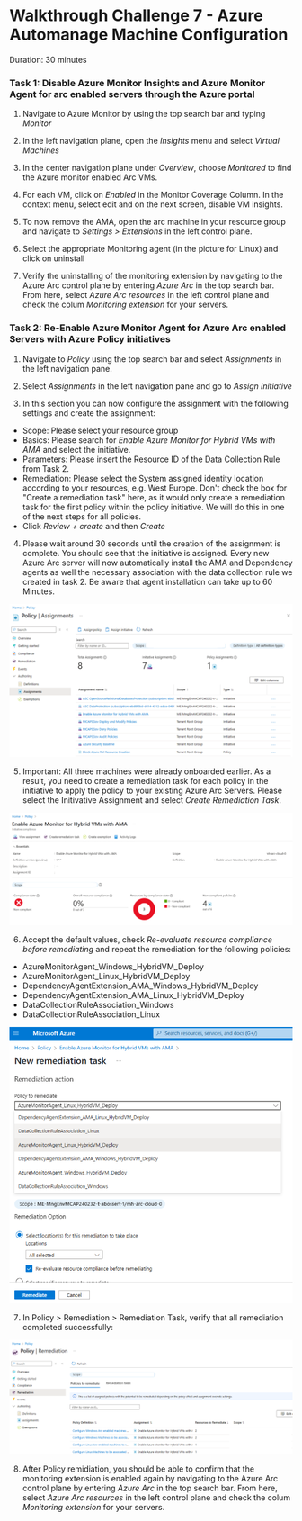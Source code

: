 # Walkthrough Challenge 7 - Azure Automanage Machine Configuration

Duration: 30 minutes

### Task 1: Disable Azure Monitor Insights and Azure Monitor Agent for arc enabled servers through the Azure portal

1. Navigate to Azure Monitor by using the top search bar and typing *Monitor*

2. In the left navigation plane, open the *Insights* menu and select *Virtual Machines*

3. In the center navigation plane under *Overview*, choose *Monitored* to find the Azure monitor enabled Arc VMs.

4. For each VM, click on *Enabled* in the Monitor Coverage Column. In the context menu, select edit and on the next screen, disable VM insights.

5. To now remove the AMA, open the arc machine in your resource group and navigate to *Settings > Extensions* in the left control plane.

6. Select the appropriate Monitoring agent (in the picture for Linux) and click on uninstall

7. Verify the uninstalling of the monitoring extension by navigating to the Azure Arc control plane by entering *Azure Arc* in the top search bar. From here, select *Azure Arc resources* in the left control plane and check the colum *Monitoring extension* for your servers.

### Task 2: Re-Enable Azure Monitor Agent for Azure Arc enabled Servers with Azure Policy initiatives

1. Navigate to *Policy* using the top search bar and select *Assignments* in the left navigation pane.

2. Select *Assignments* in the left navigation pane and go to *Assign initiative*

3. In this section you can now configure the assignment with the following settings and create the assignment:

- Scope: Please select your resource group
- Basics: Please search for *Enable Azure Monitor for Hybrid VMs with AMA* and select the initiative.
- Parameters: Please insert the Resource ID of the Data Collection Rule from Task 2. 
- Remediation: Please select the System assigned identity location according to your resources, e.g. West Europe. Don't check the box for "Create a remediation task" here, as it would only create a remediation task for the first policy within the policy initiative. We will do this in one of the next steps for all policies.
- Click *Review + create* and then *Create*

4. Please wait around 30 seconds until the creation of the assignment is complete. You should see that the initiative is assigned. Every new Azure Arc server will now automatically install the AMA and Dependency agents as well the necessary association with the data collection rule we created in task 2. Be aware that agent installation can take up to 60 Minutes.

![image](./img/2.1_Assign_Policy_Assignments_Overview.png)

5. Important: All three machines were already onboarded earlier. As a result, you need to create a remediation task for each policy in the initiative to apply the policy to your existing Azure Arc Servers. Please select the Initivative Assignment and select *Create Remediation Task*.

![image](./img/2.2_Assign_Policy_Monitor_AMA.png)

6. Accept the default values, check *Re-evaluate resource compliance before remediating* and repeat the remediation for the following policies:
 - AzureMonitorAgent_Windows_HybridVM_Deploy
 - AzureMonitorAgent_Linux_HybridVM_Deploy
 - DependencyAgentExtension_AMA_Windows_HybridVM_Deploy
 - DependencyAgentExtension_AMA_Linux_HybridVM_Deploy
 - DataCollectionRuleAssociation_Windows
 - DataCollectionRuleAssociation_Linux

![image](./img/2.3_Assign_Policy_Monitor_AMA_remidate.png)

7. In Policy > Remediation > Remediation Task, verify that all remediation completed successfully:

![image](./img/2.4_Assign_Policy_Monitor_AMA_remidate.png)

8. After Policy remidiation, you should be able to confirm that the monitoring extension is enabled again by navigating to the Azure Arc control plane by entering *Azure Arc* in the top search bar. From here, select *Azure Arc resources* in the left control plane and check the colum *Monitoring extension* for your servers.
